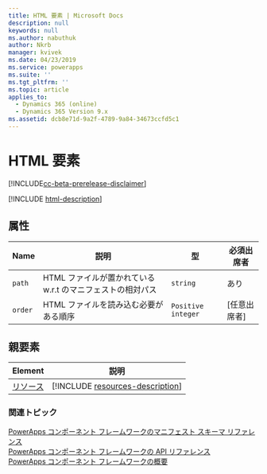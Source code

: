 ```yaml
---
title: HTML 要素 | Microsoft Docs
description: null
keywords: null
ms.author: nabuthuk
author: Nkrb
manager: kvivek
ms.date: 04/23/2019
ms.service: powerapps
ms.suite: ''
ms.tgt_pltfrm: ''
ms.topic: article
applies_to:
  - Dynamics 365 (online)
  - Dynamics 365 Version 9.x
ms.assetid: dcb8e71d-9a2f-4789-9a84-34673ccfd5c1
---
```


# <a name="html-element"></a>HTML 要素

[!INCLUDE[cc-beta-prerelease-disclaimer](../../../includes/cc-beta-prerelease-disclaimer.md)]

[!INCLUDE [html-description](includes/html-description.md)]

## <a name="attributes"></a>属性

|Name|説明|型|必須出席者|
|--|--|--|--|
|`path`|HTML ファイルが置かれている w.r.t のマニフェストの相対パス|`string`|あり|
|`order`|HTML ファイルを読み込む必要がある順序|`Positive integer`|[任意出席者]|

## <a name="parent-elements"></a>親要素

|Element|説明|
|--|--|
|[リソース](resources.md)|[!INCLUDE [resources-description](includes/resources-description.md)]|

### <a name="related-topics"></a>関連トピック

[PowerApps コンポーネント フレームワークのマニフェスト スキーマ リファレンス](index.md)<br/>
[PowerApps コンポーネント フレームワークの API リファレンス](../reference/index.md)<br/>
[PowerApps コンポーネント フレームワークの概要](../overview.md)
